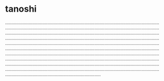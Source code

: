 # tanoshi
.....................................................................................................................................................................................................................................................................................................................................................................................................................................................................................................................................................................................................................................................................................................................................................................................................................................................................................................................................................................................................................................................................................................................................................................................................................................................................................................................................................................